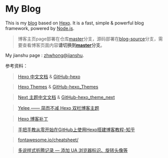 # My Blog

This is my [blog](http://zhwhong.ml/) based on [Hexo](https://hexo.io/). It is a fast, simple & powerful blog framework, powered by [Node.js](https://nodejs.org/en/).

> 博客主页page部署在仓库[master](https://github.com/zhwhong/zhwhong.github.io/tree/master)分支，源码部署在[blog-source](https://github.com/zhwhong/zhwhong.github.io)分支，需要查看博客页面内容**请切换到[master](https://github.com/zhwhong/zhwhong.github.io/tree/master)分支**。

My jianshu page : [zhwhong@jianshu](http://www.jianshu.com/u/38cd2a8c425e).

参考资料：

> [Hexo 中文文档](https://hexo.io/zh-cn/docs/) & [GitHub-hexo](https://github.com/hexojs/hexo)

> [Hexo Themes](https://hexo.io/themes/) & [GitHub-hexo_Themes](https://github.com/hexojs/hexo/wiki/Themes)

> [Next 主题中文文档](http://theme-next.iissnan.com/) & [GitHub-hexo_theme_next](https://github.com/iissnan/hexo-theme-next)

> [Yelee —— 简而不减 Hexo 双栏博客主题](http://moxfive.coding.me/yelee/)

> [Hexo 博客补丁](http://frankorz.com/2016/09/30/Hexo-patch/)

> [手把手教从零开始在GitHub上使用Hexo搭建博客教程-知乎](https://zhuanlan.zhihu.com/z-hexo)

> [fontawesome.io/cheatsheet/](http://fontawesome.io/cheatsheet/)

> [多说样式折腾记录 — 添加 UA 浏览器标识、旋转头像等](http://moxfive.xyz/2015/09/29/duoshuo-style/#参考资料)
